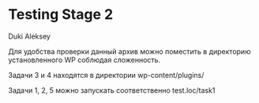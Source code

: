 # Testing Stage 2

Duki Aleksey


Для удобства проверки данный архив можно поместить в директорию установленного WP соблюдая сложенность.

Задачи 3 и 4 находятся в директории wp-content/plugins/

Задачи 1, 2, 5 можно запускать соответственно test.loc/task1

